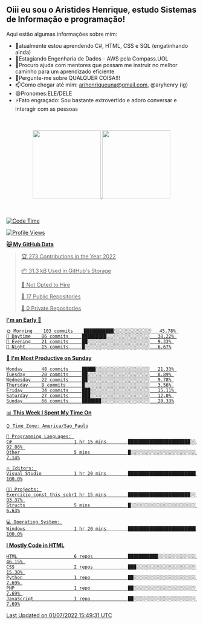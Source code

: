 ## Oiii eu sou o Aristides Henrique, estudo Sistemas de Informação e programação!


Aqui estão algumas informações sobre mim:

 
- 🌱atualmente estou aprendendo C#, HTML, CSS e SQL (engatinhando ainda)
- 👯Estagiando Engenharia de Dados - AWS pela Compass.UOL 
- 🤔Procuro ajuda com mentores que possam me instruir no melhor caminho para um aprendizado eficiente
- 💬Pergunte-me sobre QUALQUER COISA!!!
- 📫Como chegar até mim: arihenriqueuna@gmail.com, @aryhenry (ig)
- 😄Pronomes:ELE/DELE
- ⚡Fato engraçado: Sou bastante extrovertido e adoro conversar e interagir com as pessoas

<br/>
<br/>
<div align="center">
  <a href="https://github.com/arihenrique">
  <img height="180em" src="https://github-readme-stats.vercel.app/api?username=arihenrique&show_icons=true&theme=dracula&include_all_commits=true&count_private=true"/>
  <img height="180em" src="https://github-readme-stats.vercel.app/api/top-langs/?username=arihenrique&layout=compact&langs_count=7&theme=dracula"/>
</div><br/><br/>

  

  
<!--START_SECTION:waka-->
![Code Time](http://img.shields.io/badge/Code%20Time-2%20hrs%2028%20mins-blue)

![Profile Views](http://img.shields.io/badge/Profile%20Views-400-blue)

**🐱 My GitHub Data** 

> 🏆 273 Contributions in the Year 2022
 > 
> 📦 31.3 kB Used in GitHub's Storage 
 > 
> 🚫 Not Opted to Hire
 > 
> 📜 17 Public Repositories 
 > 
> 🔑 0 Private Repositories  
 > 
**I'm an Early 🐤** 

```text
🌞 Morning    103 commits    ███████████░░░░░░░░░░░░░░   45.78% 
🌆 Daytime    86 commits     █████████░░░░░░░░░░░░░░░░   38.22% 
🌃 Evening    21 commits     ██░░░░░░░░░░░░░░░░░░░░░░░   9.33% 
🌙 Night      15 commits     █░░░░░░░░░░░░░░░░░░░░░░░░   6.67%

```
📅 **I'm Most Productive on Sunday** 

```text
Monday       48 commits     █████░░░░░░░░░░░░░░░░░░░░   21.33% 
Tuesday      20 commits     ██░░░░░░░░░░░░░░░░░░░░░░░   8.89% 
Wednesday    22 commits     ██░░░░░░░░░░░░░░░░░░░░░░░   9.78% 
Thursday     8 commits      █░░░░░░░░░░░░░░░░░░░░░░░░   3.56% 
Friday       34 commits     ███░░░░░░░░░░░░░░░░░░░░░░   15.11% 
Saturday     27 commits     ███░░░░░░░░░░░░░░░░░░░░░░   12.0% 
Sunday       66 commits     ███████░░░░░░░░░░░░░░░░░░   29.33%

```


📊 **This Week I Spent My Time On** 

```text
⌚︎ Time Zone: America/Sao_Paulo

💬 Programming Languages: 
C#                       1 hr 15 mins        ███████████████████████░░   92.86% 
Other                    5 mins              █░░░░░░░░░░░░░░░░░░░░░░░░   7.14%

🔥 Editors: 
Visual Studio            1 hr 20 mins        █████████████████████████   100.0%

🐱‍💻 Projects: 
Exercicio_const_this_sobr1 hr 15 mins        ███████████████████████░░   93.37% 
Structs                  5 mins              █░░░░░░░░░░░░░░░░░░░░░░░░   6.63%

💻 Operating System: 
Windows                  1 hr 20 mins        █████████████████████████   100.0%

```

**I Mostly Code in HTML** 

```text
HTML                     6 repos             ███████████░░░░░░░░░░░░░░   46.15% 
CSS                      2 repos             ███░░░░░░░░░░░░░░░░░░░░░░   15.38% 
Python                   1 repo              ██░░░░░░░░░░░░░░░░░░░░░░░   7.69% 
PHP                      1 repo              ██░░░░░░░░░░░░░░░░░░░░░░░   7.69% 
JavaScript               1 repo              ██░░░░░░░░░░░░░░░░░░░░░░░   7.69%

```



 Last Updated on 01/07/2022 15:49:31 UTC
<!--END_SECTION:waka-->

